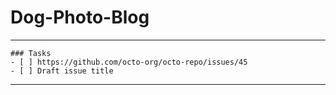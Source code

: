 # Dog-Photo-Blog

---

``` [tasklist]
### Tasks
- [ ] https://github.com/octo-org/octo-repo/issues/45
- [ ] Draft issue title
```

---


